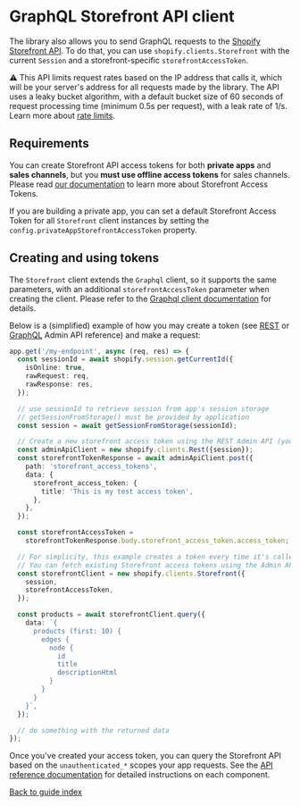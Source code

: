 # GraphQL Storefront API client

The library also allows you to send GraphQL requests to the [Shopify Storefront API](https://shopify.dev/docs/storefront-api). To do that, you can use `shopify.clients.Storefront` with the current `Session` and a storefront-specific `storefrontAccessToken`.

⚠️ This API limits request rates based on the IP address that calls it, which will be your server's address for all requests made by the library. The API uses a leaky bucket algorithm, with a default bucket size of 60 seconds of request processing time (minimum 0.5s per request), with a leak rate of 1/s. Learn more about [rate limits](https://shopify.dev/api/usage/rate-limits).

## Requirements

You can create Storefront API access tokens for both **private apps** and **sales channels**, but you **must use offline access tokens** for sales channels. Please read [our documentation](https://shopify.dev/docs/storefront-api/getting-started) to learn more about Storefront Access Tokens.

If you are building a private app, you can set a default Storefront Access Token for all `Storefront` client instances by setting the `config.privateAppStorefrontAccessToken` property.

## Creating and using tokens

The `Storefront` client extends the `Graphql` client, so it supports the same parameters, with an additional `storefrontAccessToken` parameter when creating the client. Please refer to the [Graphql client documentation](graphql.md) for details.

Below is a (simplified) example of how you may create a token (see [REST](https://shopify.dev/api/admin-rest/2022-07/resources/storefrontaccesstoken) or [GraphQL](https://shopify.dev/api/admin-graphql/2022-07/mutations/storefrontAccessTokenCreate) Admin API reference) and make a request:

```ts
app.get('/my-endpoint', async (req, res) => {
  const sessionId = await shopify.session.getCurrentId({
    isOnline: true,
    rawRequest: req,
    rawResponse: res,
  });

  // use sessionId to retrieve session from app's session storage
  // getSessionFromStorage() must be provided by application
  const session = await getSessionFromStorage(sessionId);

  // Create a new storefront access token using the REST Admin API (you can also use the GraphQL API)
  const adminApiClient = new shopify.clients.Rest({session});
  const storefrontTokenResponse = await adminApiClient.post({
    path: 'storefront_access_tokens',
    data: {
      storefront_access_token: {
        title: 'This is my test access token',
      },
    },
  });

  const storefrontAccessToken =
    storefrontTokenResponse.body.storefront_access_token.access_token;

  // For simplicity, this example creates a token every time it's called, but that is not ideal.
  // You can fetch existing Storefront access tokens using the Admin API clients.
  const storefrontClient = new shopify.clients.Storefront({
    session,
    storefrontAccessToken,
  });

  const products = await storefrontClient.query({
    data: `{
      products (first: 10) {
        edges {
          node {
            id
            title
            descriptionHtml
          }
        }
      }
    }`,
  });

  // do something with the returned data
});
```

Once you've created your access token, you can query the Storefront API based on the `unauthenticated_*` scopes your app requests.
See the [API reference documentation](https://shopify.dev/api/storefront) for detailed instructions on each component.

[Back to guide index](../../README.md#features)
